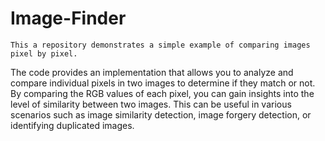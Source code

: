 # Image-Finder
`This a repository demonstrates a simple example of comparing images pixel by pixel.`

The code provides an implementation that allows you to analyze and compare individual pixels in two images to determine if they match or not.
By comparing the RGB values of each pixel, you can gain insights into the level of similarity between two images. 
This can be useful in various scenarios such as image similarity detection, image forgery detection, or identifying duplicated images.